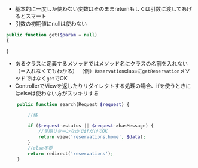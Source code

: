 - 基本的に一度しか使わない変数はそのままreturnもしくは引数に渡してあげるとスマート
- 引数の初期値にnullは使わない

```php
public function get($param = null)
{

}
```

- あるクラスに定義するメソッドではメソッド名にクラスの名前を入れない（＝入れなくてもわかる）
（例）`Reservation`classに`getReservation`メソッドではなく`get`でOK
- ControllerでViewを返したりリダイレクトする処理の場合、ifを使うときにはelseは使わない方がスッキリする
```php
    public function search(Request $request) {  

        //略

        if ($request->status || $request->hasMessage) {
            //早期リターンなのでifだけでOK
            return view('reservations.home', $data);
        }
        //else不要
        return redirect('reservations');
    }
```
